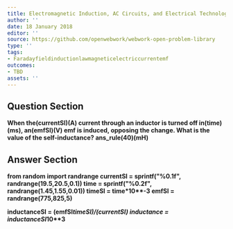 ```yaml
---
title: Electromagnetic Induction, AC Circuits, and Electrical Technologies - Inductance
author: ''
date: 18 January 2018
editor: ''
source: https://github.com/openwebwork/webwork-open-problem-library
type: ''
tags:
- Faradayfieldinductionlawmagneticelectriccurrentemf
outcomes:
- TBD
assets: ''
---
```


## Question Section 

<b>
When the(currentSI)(A) current through an inductor is turned off in(time)(ms), an(emfSI)(V) emf is induced, opposing the change. What is the value of the self-inductance?
ans_rule(40)(mH)


## Answer Section

from random import randrange
currentSI = sprintf("%0.1f", randrange(19.5,20.5,0.1))
time = sprintf("%0.2f", randrange(1.45,1.55,0.01))
timeSI = time*10**-3
emfSI = randrange(775,825,5)

inductanceSI = (emfSI*timeSI)/(currentSI)
inductance = inductanceSI*10**3